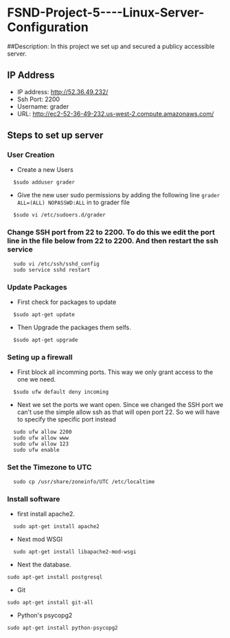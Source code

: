 # FSND-Project-5----Linux-Server-Configuration

##Description:
In this project we set up and secured a publicy accessible server.

## IP Address
* IP address: http://52.36.49.232/
* Ssh Port: 2200
* Username: grader
* URL: http://ec2-52-36-49-232.us-west-2.compute.amazonaws.com/

## Steps to set up server

### User Creation 
* Create a new Users
```
  $sudo adduser grader
```
* Give the new user sudo permissions by adding the following line `grader ALL=(ALL) NOPASSWD:ALL` in to grader file
```
  $sudo vi /etc/sudoers.d/grader
```

### Change SSH port from 22 to 2200. To do this we edit the port line in the file below from 22 to 2200. And then restart the ssh service
```
  sudo vi /etc/ssh/sshd_config 
  sudo service sshd restart
```

### Update Packages
* First check for packages to update
```
  $sudo apt-get update
```
* Then Upgrade the packages them selfs. 
```
  $sudo apt-get upgrade
```

### Seting up a firewall
* First block all incomming ports. This way we only grant access to the one we need.
```
  $sudo ufw default deny incoming
```
* Next we set the ports we want open. Since we changed the SSH port we can't use the simple allow ssh as that will open port 22. So we will have to specify the specific port instead
```
  sudo ufw allow 2200
  sudo ufw allow www
  sudo ufw allow 123
  sudo ufw enable
```
### Set the Timezone to UTC
```
  sudo cp /usr/share/zoneinfo/UTC /etc/localtime
```

### Install software
* first install apache2. 
```
  sudo apt-get install apache2
```
* Next mod WSGI
```
  sudo apt-get install libapache2-mod-wsgi
```
* Next the database. 
```
sudo apt-get install postgresql
```
* Git 
```
sudo apt-get install git-all
```
* Python's psycopg2
```
sudo apt-get install python-psycopg2
```
